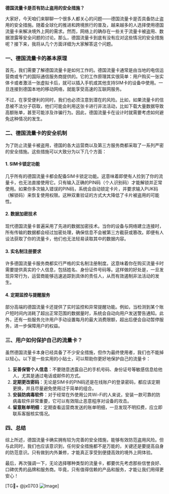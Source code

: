 **德国流量卡是否有防止盗用的安全措施？**

大家好，今天咱们来聊聊一个很多人都关心的问题——德国流量卡是否具备防止盗用的安全措施。随着全球化的推进和跨境旅行的普及，越来越多的人选择使用德国流量卡来解决境外上网的需求。然而，网络上的确存在一些关于流量卡被盗用、数据泄露等安全问题的讨论。那么，德国流量卡到底有没有应对这些情况的安全措施呢？接下来，我将从几个方面详细为大家解答这个问题。

### 一、德国流量卡的基本原理

首先，我们需要了解德国流量卡是如何工作的。德国流量卡通常是由当地的电信运营商或专门的国际通信服务商提供的。它的工作原理其实很简单：用户购买一张实体卡或者激活一张虚拟卡后，就可以插入手机或其他支持SIM卡的设备中使用。一旦连接到德国本地的移动网络，就能享受高速的互联网服务。

不过，在享受便利的同时，我们也必须注意到潜在的风险。比如，如果流量卡的信息被不法分子窃取，他们可能会利用这张卡进行非法活动，比如下载大量数据导致高额账单，甚至可能涉及诈骗行为。因此，德国流量卡在设计时就需要考虑如何避免这种情况的发生。

### 二、德国流量卡的安全机制

为了防止流量卡被盗用，德国的各大运营商以及第三方服务商都采取了一系列严密的安全措施。这些措施可以大致分为以下几个方面：

#### 1. SIM卡锁定功能

几乎所有的德国流量卡都会配备SIM卡锁定功能。这意味着即使有人捡到了你的流量卡，也无法直接使用它。只有输入正确的PIN码（个人识别码）才能解锁并正常使用。如果你多次输入错误的PIN码，系统会自动锁定卡片，并要求输入PUK码（解锁码）来恢复使用权限。这种双重验证的方式大大降低了卡片被盗用的可能性。

#### 2. 数据加密技术

现代德国流量卡普遍采用了先进的数据加密技术。当你的设备与网络建立连接时，所有传输的数据都会经过加密处理，确保信息不会被第三方截获或篡改。即便有人设法获取了你的流量卡，他们也无法轻易读取其中的数据内容。

#### 3. 实名制注册要求

许多德国流量卡服务商都实行严格的实名制注册制度。这意味着你在购买流量卡时需要提供真实的个人信息，包括姓名、身份证件号码等。这样做的好处是，一旦发现异常行为，运营商能够迅速追踪到具体的责任人，从而有效遏制非法活动的发生。

#### 4. 定期监控与提醒服务

部分高端的德国流量卡还提供了实时监控和异常提醒功能。例如，当检测到某个账户短时间内消耗了超出正常范围的数据量时，系统会自动向用户发送警告通知。此外，还有一些服务允许用户手动设置每月的最大消费限额，超出后便会自动暂停服务，进一步保障用户的权益。

### 三、用户如何保护自己的流量卡？

虽然德国流量卡本身已经具备了不少安全措施，但作为最终使用者，我们也不能掉以轻心。以下是一些实用的小贴士，可以帮助你更好地保护自己的流量卡：

1. **妥善保管个人信息**：不要随意透露自己的手机号码、身份证号等敏感信息给他人，尤其是通过电话或邮件的方式。
2. **定期更改密码**：无论是SIM卡的PIN码还是在线账户的登录密码，都应该定期更换，并且尽量避免使用过于简单的组合。
3. **安装防病毒软件**：对于经常在外使用公共Wi-Fi的人来说，安装一款可靠的防病毒软件非常重要，它可以有效阻止恶意程序对设备的攻击。
4. **留意账单明细**：定期查看运营商发送的账单明细，一旦发现不明扣费，应立即联系客服核实情况。

### 四、总结

综上所述，德国流量卡确实拥有较为完善的安全措施，能够有效防范盗用风险。但与此同时，我们也应该意识到，任何安全措施都不是万能的，关键还是要提高自身的防范意识。只有做到内外兼修，才能真正享受到便捷高效的境外上网体验。

最后，再次强调一下，无论选择哪种类型的流量卡，都要优先考虑那些信誉良好、口碑优秀的品牌和服务商。毕竟，只有值得信赖的产品和服务，才能让我们用得更安心！

[TG💪+ @jx0703 ![Image](https://github.com/user-attachments/assets/dbca1d08-cadb-493c-b0ec-ad6f7a83f270)]
